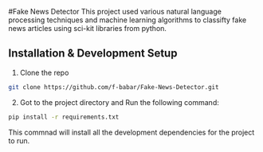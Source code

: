 #Fake News Detector
This project used various natural language processing techniques and machine learning algorithms to classifty fake news articles using sci-kit libraries from python.

## Installation & Development Setup

1. Clone the repo

```sh
git clone https://github.com/f-babar/Fake-News-Detector.git
```

2. Got to the project directory and Run the following command:

```sh
pip install -r requirements.txt

```
This commnad will install all the development dependencies for the project to run.